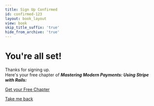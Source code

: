 ```yaml
---
title: Sign Up Confirmed
id: confirmed-123
layout: book_layout
view: book
skip_title_suffix: 'true'
hide_from_archive: 'true'
---
```


# You're all set!

Thanks for signing up.<br> Here's your free chapter of ***Mastering Modern Payments: Using Stripe with Rails:***

<a href="http://d2s7foagexgnc2.cloudfront.net/files/9152e9c8f274a498a3b2/mmp_sample_chapter.pdf" class="btn btn-large btn-primary">Get your Free Chapter</a>

<a href="/mastering-modern-payments">Take me back</a>

<div style="padding-bottom: 2em"></div>
